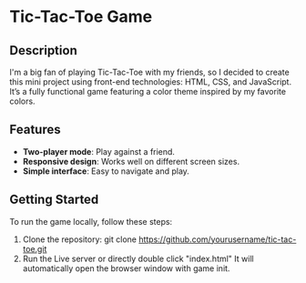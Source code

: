# Tic-Tac-Toe Game

## Description

I'm a big fan of playing Tic-Tac-Toe with my friends, so I decided to create this mini project using front-end technologies: HTML, CSS, and JavaScript. It’s a fully functional game featuring a color theme inspired by my favorite colors.

## Features

- **Two-player mode**: Play against a friend.
- **Responsive design**: Works well on different screen sizes.
- **Simple interface**: Easy to navigate and play.

## Getting Started

To run the game locally, follow these steps:

1. Clone the repository:
   git clone https://github.com/yourusername/tic-tac-toe.git
2. Run the Live server or directly double click "index.html"
   It will automatically open the browser window with game init.
